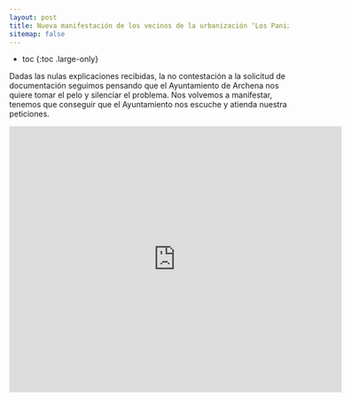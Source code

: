 ```yaml
---
layout: post
title: Nueva manifestación de los vecinos de la urbanización ‘Los Panizos’ contra el Ayuntamiento de Archena
sitemap: false
---
```


* toc
{:toc .large-only}

Dadas las nulas explicaciones recibidas, la no contestación a la solicitud de documentación seguimos pensando que el Ayuntamiento de Archena nos quiere tomar el pelo y silenciar el problema. Nos volvemos a manifestar, tenemos que conseguir que el Ayuntamiento nos escuche y atienda nuestra peticiones.


<iframe src="https://www.facebook.com/plugins/video.php?href=https%3A%2F%2Fwww.facebook.com%2Falmost.co%2Fvideos%2F622978228926907%2F&width=500&show_text=false&height=500&appId" width="600" height="480" style="border:none;overflow:hidden" scrolling="no" frameborder="0" allowfullscreen="true" allow="autoplay; clipboard-write; encrypted-media; picture-in-picture; web-share" allowFullScreen="true"></iframe>

